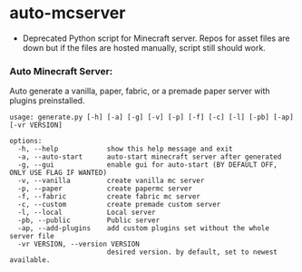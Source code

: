 # auto-mcserver

- Deprecated Python script for Minecraft server. Repos for asset files are down but if the files are hosted manually, script still should work. 

### Auto Minecraft Server:
Auto generate a vanilla, paper, fabric, or a premade paper server with plugins preinstalled.

```
usage: generate.py [-h] [-a] [-g] [-v] [-p] [-f] [-c] [-l] [-pb] [-ap] [-vr VERSION]

options:
  -h, --help            show this help message and exit
  -a, --auto-start      auto-start minecraft server after generated
  -g, --gui             enable gui for auto-start (BY DEFAULT OFF, ONLY USE FLAG IF WANTED)
  -v, --vanilla         create vanilla mc server
  -p, --paper           create papermc server
  -f, --fabric          create fabric mc server
  -c, --custom          create premade custom server
  -l, --local           Local server
  -pb, --public         Public server
  -ap, --add-plugins    add custom plugins set without the whole server file
  -vr VERSION, --version VERSION
                        desired version. by default, set to newest available.
```
